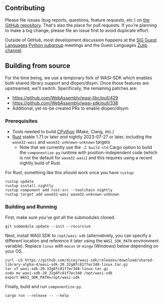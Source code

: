 ## Contributing

Please file issues (bug reports, questions, feature requests, etc.) on [the
GitHub repository](https://github.com/bytecodealliance/componentize-py).  That's also the
place for pull requests.  If you're planning to make a big change, please file
an issue first to avoid duplicate effort.

Outside of GitHub, most development discussion happens at the [SIG Guest
Languages](https://github.com/bytecodealliance/meetings/tree/main/SIG-Guest-Languages)
[Python
subgroup](https://github.com/bytecodealliance/meetings/tree/main/SIG-Guest-Languages/Python)
meetings and the Guest Languages [Zulip
channel](https://bytecodealliance.zulipchat.com/#narrow/stream/394175-SIG-Guest-Languages).

## Building from source

For the time being, we use a temporary fork of WASI-SDK which enables both
shared library support and dlopen/dlsym.  Once those features are upstreamed,
we'll switch.  Specifically, the remaining patches are:

- https://github.com/WebAssembly/wasi-libc/pull/429
- https://github.com/WebAssembly/wasi-sdk/pull/338
- Additional, yet-to-be created PRs to enable dlopen/dlsym

### Prerequisites

- Tools needed to build [CPython](https://github.com/python/cpython) (Make, Clang, etc.)
- [Rust](https://rustup.rs/) stable 1.71 or later *and* nightly 2023-07-27 or later, including the `wasm32-wasi` and `wasm32-unknown-unknown` targets
  - Note that we currently use the `-Z build-std` Cargo option to build the `componentize-py` runtime with position-independent code (which is not the default for `wasm32-wasi`) and this requires using a recent nightly build of Rust.
  
For Rust, something like this should work once you have `rustup`:

```shell
rustup update
rustup install nightly
rustup component add rust-src --toolchain nightly
rustup target add wasm32-wasi wasm32-unknown-unknown
```

### Building and Running

First, make sure you've got all the submodules cloned.

```shell
git submodule update --init --recursive
```

Next, install WASI SDK to `/opt/wasi-sdk` (alternatively, you can specify a
different location and reference it later using the `WASI_SDK_PATH` environment
variable).  Replace `linux` with `macos` or `mingw` (Windows) below depending on
your OS.

```shell
curl -LO https://github.com/dicej/wasi-sdk/releases/download/shared-library-alpha-4/wasi-sdk-20.32g8fc81f7ec348-linux.tar.gz
tar xf wasi-sdk-20.32g8fc81f7ec348-linux.tar.gz
sudo mv wasi-sdk-20.32g8fc81f7ec348 /opt/wasi-sdk
export WASI_SDK_PATH=/opt/wasi-sdk
```

Finally, build and run `componentize-py`.

```shell
cargo run --release -- --help
```
